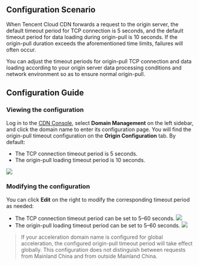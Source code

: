 ## Configuration Scenario
When Tencent Cloud CDN forwards a request to the origin server, the default timeout period for TCP connection is 5 seconds, and the default timeout period for data loading during origin-pull is 10 seconds. If the origin-pull duration exceeds the aforementioned time limits, failures will often occur.

You can adjust the timeout periods for origin-pull TCP connection and data loading according to your origin server data processing conditions and network environment so as to ensure normal origin-pull.

## Configuration Guide

### Viewing the configuration

Log in to the [CDN Console](https://console.cloud.tencent.com/cdn), select **Domain Management** on the left sidebar, and click the domain name to enter its configuration page. You will find the origin-pull timeout configuration on the **Origin Configuration** tab. By default:
- The TCP connection timeout period is 5 seconds.
- The origin-pull loading timeout period is 10 seconds.

![](https://main.qcloudimg.com/raw/061fef4060d6aae5d16b3522b23fbbea.png)

### Modifying the configuration
You can click **Edit** on the right to modify the corresponding timeout period as needed:
- The TCP connection timeout period can be set to 5–60 seconds.
![](https://main.qcloudimg.com/raw/f70013c886612ef4dc33c353d8612336.png)
- The origin-pull loading timeout period can be set to 5–60 seconds.
![](https://main.qcloudimg.com/raw/e9c2cf6344275d477272ab2ba8c7e3b0.png)

>If your acceleration domain name is configured for global acceleration, the configured origin-pull timeout period will take effect globally. This configuration does not distinguish between requests from Mainland China and from outside Mainland China.


